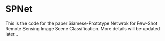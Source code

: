 # SPNet
This is the code for the paper Siamese-Prototype Netwrok for Few-Shot Remote Sensing Image Scene Classification.
More details will be updated later...
